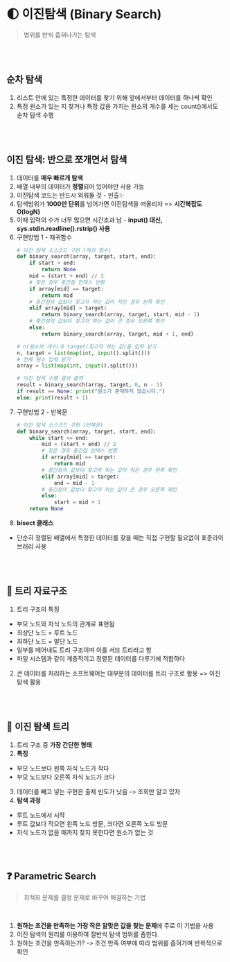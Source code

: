 # 🌓 이진탐색 (Binary Search)
> 범위를 반씩 좁혀나가는 탐색

<br><br>

## 순차 탐색
1. 리스트 안에 있는 특정한 데이터를 찾기 위해 앞에서부터 데이터를 하나씩 확인
2. 특정 원소가 있는 지 찾거나 특정 값을 가지는 원소의 개수를 세는 count()에서도 순차 탐색 수행

<br><br>

## 이진 탐색: 반으로 쪼개면서 탐색
1. 데이터를 **매우 빠르게 탐색**
2. 배열 내부의 데이터가 **정렬**되어 있어야만 사용 가능
3. 이진탐색 코드는 반드시 외워둘 것 - 빈출✨
4. 탐색범위가 **1000만 단위**를 넘어가면 이진탐색을 떠올리자 => **시간복잡도 O(logN)**
5. 이때 입력의 수가 너무 많으면 시간초과 남 - **input() 대신, sys.stdin.readline().rstrip() 사용**
3. 구현방법 1 - 재귀함수
    ```python
    # 이진 탐색 소스코드 구현 (재귀 함수)
    def binary_search(array, target, start, end):
        if start > end:
            return None
        mid = (start + end) // 2
        # 찾은 경우 중간점 인덱스 반환
        if array[mid] == target:
            return mid
        # 중간점의 값보다 찾고자 하는 값이 작은 경우 왼쪽 확인
        elif array[mid] > target:
            return binary_search(array, target, start, mid - 1)
        # 중간점의 값보다 찾고자 하는 값이 큰 경우 오른쪽 확인
        else:
            return binary_search(array, target, mid + 1, end)

    # n(원소의 개수)과 target(찾고자 하는 값)을 입력 받기
    n, target = list(map(int, input().split()))
    # 전체 원소 입력 받기
    array = list(map(int, input().split()))

    # 이진 탐색 수행 결과 출력
    result = binary_search(array, target, 0, n - 1)
    if result == None: print("원소가 존재하지 않습니다.")
    else: print(result + 1)
    ```
4. 구현방법 2 - 반복문
    ```python
    # 이진 탐색 소스코드 구현 (반복문)
    def binary_search(array, target, start, end):
        while start <= end:
            mid = (start + end) // 2
            # 찾은 경우 중간점 인덱스 반환
            if array[mid] == target:
                return mid
            # 중간점의 값보다 찾고자 하는 값이 작은 경우 왼쪽 확인
            elif array[mid] > target:
                end = mid - 1
            # 중간점의 값보다 찾고자 하는 값이 큰 경우 오른쪽 확인
            else:
                start = mid + 1
        return None
    ```
5. **bisect 클래스**
- 단순히 정렬된 배열에서 특정한 데이터를 찾을 때는 직접 구현할 필요없이 표준라이브러리 사용

<br><br>

## 🌲 트리 자료구조
1. 트리 구조의 특징
- 부모 노드와 자식 노드의 관계로 표현됨
- 최상단 노드 = 루트 노드
- 최하단 노드 = 말단 노드
- 일부를 떼어내도 트리 구조이며 이를 서브 트리라고 함
- 파일 시스템과 같이 계층적이고 정렬된 데이터를 다루기에 적합하다
2. 큰 데이터를 처리하는 소프트웨어는 대부분의 데이터를 트리 구조로 활용 => 이진 탐색 활용

<br><br>

## 🎄 이진 탐색 트리
1. 트리 구조 중 **가장 간단한 형태**
2. **특징**
- 부모 노드보다 왼쪽 자식 노드가 작다
- 부모 노드보다 오른쪽 자식 노드가 크다
3. 데이터를 빼고 넣는 구현은 출제 빈도가 낮음 -> 조회만 알고 있자
4. **탐색 과정**
- 루트 노드에서 시작
- 루트 값보다 작으면 왼쪽 노드 방문, 크다면 오른쪽 노드 방문
- 자식 노드가 없을 때까지 찾지 못한다면 원소가 없는 것

<br><br>

## ❓ Parametric Search
> 최적화 문제를 결정 문제로 바꾸어 해결하는 기법

<br>

1. **원하는 조건을 만족하는 가장 작은 알맞은 값을 찾는 문제**에 주로 이 기법을 사용
2. 이진 탐색의 원리를 이용하여 절반씩 탐색 범위를 좁힌다.
3. 원하는 조건을 만족하는가? -> 조건 만족 여부에 따라 범위를 좁혀가며 반복적으로 확인